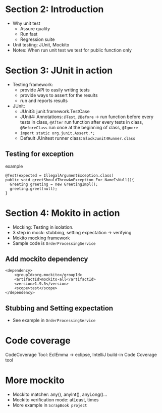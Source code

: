 # Section 2: Introduction
- Why unit test
  - Assure quality
  - Run fast
  - Regression suite
- Unit testing: JUnit, Mockito
- Notes: When run unit test we test for public function only

# Section 3: JUnit in action
- Testing framework:
  - provide API to easily writing tests
  - provide ways to assert for the results
  - run and reports results
- JUnit:
  - JUnit3: junit.framework.TestCase
  - JUnit4: Annotations: `@Test`, `@Before` -> run function before every tests in class, `@After` run function after every tests in class, `@BeforeClass` run once at the beginning of class, `@Ignore`
  - `import static org.junit.Assert.*;`
  - Default JUnitest runner class: `BlockJunit4Runner.class`

## Testing for exception
example
```
@Test(expected = IllegalArgumentException.class)
public void greetShouldThrowAnException_For_NameIsNull(){
  Greeting greeting = new GreetingImpl();
  greeting.greet(null);
}
```

# Section 4: Mokito in action
- Mocking: Testing in isolation.
- 3 step in mock: stubbing, setting expectation -> verifying
- Mokito mocking framework
- Sample code is `OrderProcessingService`

## Add mockito dependency

```
<dependency>
    <groupId>org.mockito</groupId>
    <artifactId>mockito-all</artifactId>
    <version>1.9.5</version>
    <scope>test</scope>
</dependency>
```

## Stubbing and Setting expectation
- See example in `OrderProcessingService`

# Code coverage
CodeCoverage Tool: EclEmma -> eclipse, IntelliJ build-in Code Coverage tool

# More mockito
- Mockito matcher: any(), anyInt(), anyLong()...
- Mockito verification mode: atLeast, times
- More example in `ScrapBook project`
